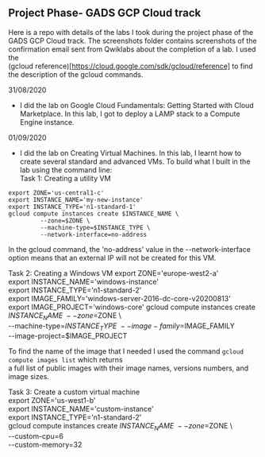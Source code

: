 ## Project Phase- GADS GCP Cloud track

Here is a repo with details of the labs I took during the project phase of the GADS GCP Cloud track. The screenshots
folder contains screenshots of the confirmation email sent from Qwiklabs about the completion of a lab. I used the  
(gcloud reference)[https://cloud.google.com/sdk/gcloud/reference] to find the description of the gcloud commands.

31/08/2020
-  I did the lab on Google Cloud Fundamentals: Getting Started with Cloud Marketplace. In this lab,
I got to deploy a LAMP stack to a Compute Engine instance.

01/09/2020
-  I did the lab on Creating Virtual Machines. In this lab, I learnt how to create several standard
and advanced VMs.
To build what I built in the lab using the command line:  
 Task 1: Creating a utility VM  
 ```
 export ZONE='us-central1-c'  
 export INSTANCE_NAME='my-new-instance'  
 export INSTANCE_TYPE='n1-standard-1'  
 gcloud compute instances create $INSTANCE_NAME \  
          --zone=$ZONE \  
          --machine-type=$INSTANCE_TYPE \  
          --network-interface=no-address
```

In the gcloud command, the 'no-address' value in the --network-interface option means that an external IP 
will not be created for this VM.

 Task 2: Creating a Windows VM
 export ZONE='europe-west2-a'  
 export INSTANCE_NAME='windows-instance'  
 export INSTANCE_TYPE='n1-standard-2'  
 export IMAGE_FAMILY='windows-server-2016-dc-core-v20200813'  
 export IMAGE_PROJECT='windows-core'
 gcloud compute instances create $INSTANCE_NAME \    
          --zone=$ZONE \    
          --machine-type=$INSTANCE_TYPE \    
          --image-family=$IMAGE_FAMILY  \
          --image-project=$IMAGE_PROJECT

<!-- TODO: add flag to allow http & https traffic -->

To find the name of the image that I needed I used the command `gcloud compute images list` which returns  
a full list of public images with their image names, versions numbers, and image sizes.   

 Task 3: Create a custom virtual machine  
 export ZONE='us-west1-b'    
 export INSTANCE_NAME='custom-instance'   
 export INSTANCE_TYPE='n1-standard-2'    
 gcloud compute instances create $INSTANCE_NAME \      
          --zone=$ZONE \        
          --custom-cpu=6  
          --custom-memory=32    

